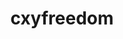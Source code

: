 ---
title: cxyfreedom
github: https://github.com/cxyfreedom
mode: dark
transition: 3s
archetype:
  - Little Bit of Everything
---